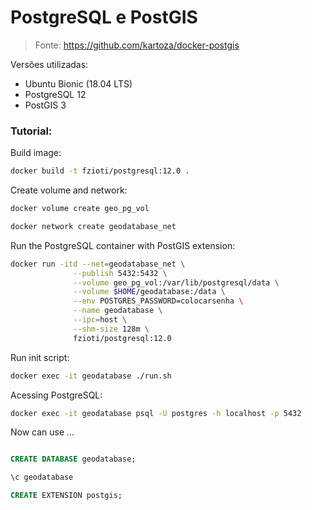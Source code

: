 # PostgreSQL e PostGIS

> Fonte: https://github.com/kartoza/docker-postgis

Versões utilizadas:
- Ubuntu Bionic (18.04 LTS)
- PostgreSQL 12
- PostGIS 3


### Tutorial:

Build image:

```sh
docker build -t fzioti/postgresql:12.0 .
```

Create volume and network:

```sh
docker volume create geo_pg_vol

docker network create geodatabase_net
```

Run the PostgreSQL container with PostGIS extension:

```sh
docker run -itd --net=geodatabase_net \
              --publish 5432:5432 \
              --volume geo_pg_vol:/var/lib/postgresql/data \
              --volume $HOME/geodatabase:/data \
              --env POSTGRES_PASSWORD=colocarsenha \
              --name geodatabase \
              --ipc=host \
              --shm-size 128m \
              fzioti/postgresql:12.0
```

Run init script:

```sh
docker exec -it geodatabase ./run.sh
```

Acessing PostgreSQL:

```sh
docker exec -it geodatabase psql -U postgres -h localhost -p 5432
```

Now can use ...

```sql

CREATE DATABASE geodatabase;

\c geodatabase

CREATE EXTENSION postgis;

```
